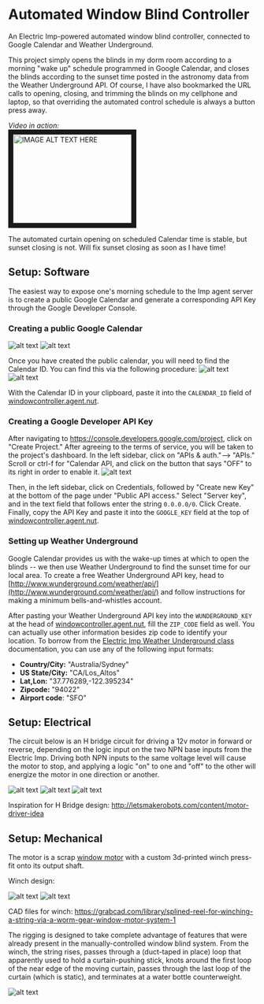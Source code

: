 # Automated Window Blind Controller
An Electric Imp-powered automated window blind controller, connected to Google Calendar and Weather Underground.

This project simply opens the blinds in my dorm room according to a morning "wake up" schedule programmed in Google Calendar, and closes the blinds according to the sunset time posted in the astronomy data from the Weather Underground API. Of course, I have also bookmarked the URL calls to opening, closing, and trimming the blinds on my cellphone and laptop, so that overriding the automated control schedule is always a button press away.

*Video in action:*      
<a href="http://www.youtube.com/watch?feature=player_embedded&v=Lm1xPXeB1SU" target="_blank"><img src="http://img.youtube.com/vi/Lm1xPXeB1SU/0.jpg" 
alt="IMAGE ALT TEXT HERE" width="240" height="180" border="10" /></a>

The automated curtain opening on scheduled Calendar time is stable, but sunset closing is not. Will fix sunset closing as soon as I have time!

## Setup: Software

The easiest way to expose one's morning schedule to the Imp agent server is to create a public Google Calendar and generate a corresponding API Key through the Google Developer Console.

### Creating a public Google Calendar

![alt text](http://i.imgur.com/eQKIOjj.png "Creating a Calendar")
![alt text](http://i.imgur.com/hhjkcMW.png "Making it public")

Once you have created the public calendar, you will need to find the Calendar ID. You can find this via the following procedure: 
![alt text](http://i.imgur.com/gNnytCq.png "Calendar settings")
![alt text](http://i.imgur.com/W75srge.png "Getting Calendar ID")

With the Calendar ID in your clipboard, paste it into the `CALENDAR_ID` field of [windowcontroller.agent.nut](https://github.com/acarrillo/window-blind-controller/blob/master/windowcontroller.agent.nut).

### Creating a Google Developer API Key
After navigating to https://console.developers.google.com/project, click on "Create Project." After agreeing to the terms of service, you will be taken to the project's dashboard. In the left sidebar, click on "APIs & auth."--> "APIs." Scroll or ctrl-f for "Calendar API, and click on the button that says "OFF" to its right in order to enable it.
![alt text](http://i.imgur.com/hWEXfDG.png "Getting Calendar ID")

Then, in the left sidebar, click on Credentials, followed by "Create new Key" at the bottom of the page under "Public API access." Select "Server key", and in the text field that follows enter the string `0.0.0.0/0`. Click Create. Finally, copy the API Key and paste it into the `GOOGLE_KEY` field at the top of [windowcontroller.agent.nut](https://github.com/acarrillo/window-blind-controller/blob/master/windowcontroller.agent.nut).

### Setting up Weather Underground

Google Calendar provides us with the wake-up times at which to open the blinds -- we then use Weather Underground to find the sunset time for our local area. To create a free Weather Underground API key, head to [http://www.wunderground.com/weather/api/](http://www.wunderground.com/weather/api/) and follow instructions for making a minimum bells-and-whistles account.

After pasting your Weather Underground API key into the `WUNDERGROUND_KEY` at the head of [windowcontroller.agent.nut](https://github.com/acarrillo/window-blind-controller/blob/master/windowcontroller.agent.nut), fill the `ZIP_CODE` field as well. You can actually use other information besides zip code to identify your location. To borrow from the [Electric Imp Weather Underground class](https://github.com/electricimp/reference/tree/master/webservices/wunderground) documentation, you can use any of the following input formats:

- **Country/City:** "Australia/Sydney"
- **US State/City:** "CA/Los_Altos"
- **Lat,Lon:** "37.776289,-122.395234"
- **Zipcode:** "94022"
- **Airport code**: "SFO"


## Setup: Electrical

The circuit below is an H bridge circuit for driving a 12v motor in forward or reverse, depending on the logic input on the two NPN base inputs from the Electric Imp. Driving both NPN inputs to the same voltage level will cause the motor to stop, and applying a logic "on" to one and "off" to the other will energize the motor in one direction or another.

![alt text](http://i.imgur.com/6yY9EK2.png "Circuit schematic")
![alt text](http://i.imgur.com/kK7122n.jpg "Breadboard")
![alt text](http://i.imgur.com/hWy6xdu.jpg "Winch")

Inspiration for H Bridge design: http://letsmakerobots.com/content/motor-driver-idea

## Setup: Mechanical

The motor is a scrap [window motor](https://www.google.com/search?site=&tbm=isch&source=hp&biw=1280&bih=635&q=window+motor&oq=window+motor&gs_l=img.3..0l10.971.2062.0.2165.12.8.0.1.1.0.216.787.2j3j1.6.0.msedr...0...1ac.1.61.img..5.7.790._NM5K_zDsE0#tbm=isch&q=car+window+motor&revid=881154322) with a custom 3d-printed winch press-fit onto its output shaft. 

Winch design:

![alt text](http://i.imgur.com/syJhmKE.png "Winch Design")
![alt text](http://i.imgur.com/SDHnLFY.jpg "Winch Closeup")

CAD files for winch: https://grabcad.com/library/splined-reel-for-winching-a-string-via-a-worm-gear-window-motor-system-1

The rigging is designed to take complete advantage of features that were already present in the manually-controlled window blind system. From the winch, the string rises, passes through a (duct-taped in place) loop that apparently used to hold a curtain-pushing stick, knots around the first loop of the near edge of the moving curtain, passes through the last loop of the curtain (which is static), and terminates at a water bottle counterweight.


![alt text](http://i.imgur.com/wPJKgsb.jpg "Winch Closeup")

